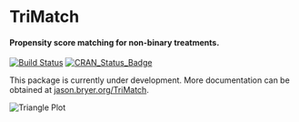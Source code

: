 # TriMatch
#### Propensity score matching for non-binary treatments.

[![Build Status](https://travis-ci.org/jbryer/TriMatch?branch=master)](https://api.travis-ci.org/jbryer/TriMatch.svg)
[![CRAN_Status_Badge](http://www.r-pkg.org/badges/version/TriMatch)](http://cran.r-project.org/package=TriMatch)


This package is currently under development. More documentation can be obtained at [jason.bryer.org/TriMatch](http://jason.bryer.org/TriMatch).

![Triangle Plot](http://jason.bryer.org/images/trimatch/psaestimates.png)
